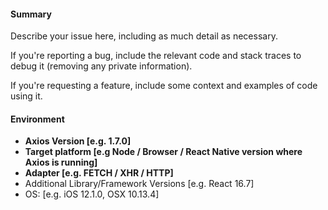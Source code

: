 <!-- Click "Preview" for a more readable version --

Please read and follow the instructions before submitting an issue:

- Read all our documentation, especially the [README](https://github.com/axios/axios/blob/master/README.md). It may contain information that helps you solve your issue.
- Ensure your issue isn't already [reported](https://github.com/axios/axios/issues?utf8=%E2%9C%93&q=is%3Aissue).
- Please, ensure your issue is not related to CORS or Mixed Content Issue (only relevant for browsers)
- If you aren't sure that the issue is caused by axios or you just need help, please use [Stack Overflow](https://stackoverflow.com/questions/tagged/axios) or [our chat](https://gitter.im/mzabriskie/axios).
- If you're reporting a bug, ensure it isn't already fixed in the latest Axios version.
- If you need a new feature there's a chance it's already implemented in a [library](https://github.com/axios/axios/blob/master/ECOSYSTEM.md) or you can implement it using [interceptors](https://github.com/axios/axios#interceptors).
- Don't remove any title of the issue template, or it will be treated as invalid by the bot.

**⚠️👆 Delete the instructions before submitting the issue 👆⚠️**

-->

#### Summary

Describe your issue here, including as much detail as necessary.

If you're reporting a bug, include the relevant code and stack traces to debug it (removing any private information).

If you're requesting a feature, include some context and examples of code using it.

#### Environment
 - **Axios Version [e.g. 1.7.0]**
 - **Target platform [e.g Node / Browser / React Native version where Axios is running]**
 - **Adapter [e.g. FETCH / XHR / HTTP]**
 - Additional Library/Framework Versions [e.g. React 16.7]
 - OS: [e.g. iOS 12.1.0, OSX 10.13.4] 
